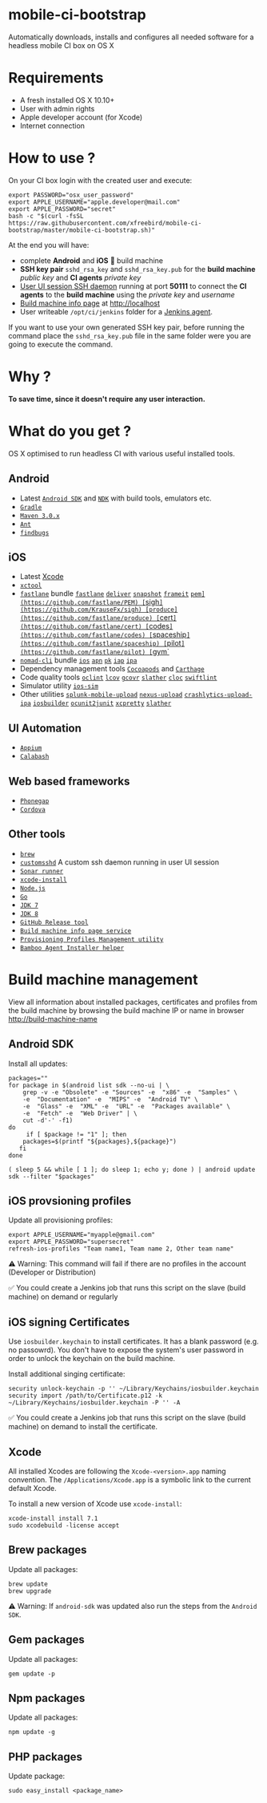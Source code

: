 # mobile-ci-bootstrap
Automatically downloads, installs and configures all needed software for a headless mobile CI box on OS X 

# Requirements

* A fresh installed OS X 10.10+ 
* User with admin rights
* Apple developer account (for Xcode)
* Internet connection

# How to use ?

On your CI box login with the created user and execute:

```shell
export PASSWORD="osx_user_password"
export APPLE_USERNAME="apple.developer@mail.com"
export APPLE_PASSWORD="secret"
bash -c "$(curl -fsSL https://raw.githubusercontent.com/xfreebird/mobile-ci-bootstrap/master/mobile-ci-bootstrap.sh)"
```

At the end you will have:

* complete **Android** and **iOS** 📱 build machine
* **SSH key pair** ```sshd_rsa_key``` and ```sshd_rsa_key.pub``` for the **build machine** *public key* and **CI agents** *private key*
* [User UI session SSH daemon](https://github.com/xfreebird/customsshd) running at port **50111** to connect the **CI agents** to the **build machine** using the *private key* and *username*
* [Build machine info page](https://github.com/xfreebird/osx-build-machine-info-service) at [http://localhost](http://localhost)
* User writeable ```/opt/ci/jenkins``` folder for a [Jenkins agent](https://wiki.jenkins-ci.org/display/JENKINS/Distributed+builds).

If you want to use your own generated SSH key pair, before running the command place the ```sshd_rsa_key.pub``` file in the same folder were you are going to execute the command.
 

# Why ?

**To save time, since it doesn't require any user interaction.**

# What do you get ?

OS X optimised to run headless CI with various useful installed tools.

## Android
* Latest [`Android SDK`](https://developer.android.com/sdk/index.html) and [`NDK`](https://developer.android.com/ndk/index.html) with build tools, emulators etc.
* [`Gradle`](http://gradle.org)
* [`Maven 3.0.x`](https://maven.apache.org)
* [`Ant`](http://ant.apache.org)
* [`findbugs`](http://findbugs.sourceforge.net)

## iOS
* Latest [Xcode](https://developer.apple.com/xcode/download/)
* [`xctool`](https://github.com/facebook/xctool)
* [`fastlane`](https://github.com/KrauseFx/fastlane) bundle [`fastlane`](https://github.com/KrauseFx/fastlane) [`deliver`](https://github.com/KrauseFx/deliver) [`snapshot`](https://github.com/KrauseFx/snapshot) [`frameit`](https://github.com/fastlane/frameit) [`pem](https://github.com/fastlane/PEM) [`sigh`](https://github.com/KrauseFx/sigh) [produce](https://github.com/fastlane/produce) [`cert`](https://github.com/fastlane/cert) [`codes`](https://github.com/fastlane/codes) [`spaceship`](https://github.com/fastlane/spaceship) [`pilot`](https://github.com/fastlane/pilot) [`gym`](https://github.com/fastlane/gym)
* [`nomad-cli`](http://nomad-cli.com) bundle [`ios`](https://github.com/nomad/Cupertino) [`apn`](https://github.com/nomad/Houston) [`pk`](https://github.com/nomad/Dubai) [`iap`](https://github.com/nomad/Venice) [`ipa`](https://github.com/nomad/Shenzhen)
* Dependency management tools [`Cocoapods`](http://cocoapods.org) and [`Carthage`](https://github.com/Carthage/Carthage)
* Code quality tools [`oclint`](http://oclint.org) [`lcov`](http://ltp.sourceforge.net/coverage/lcov.php) [`gcovr`](http://gcovr.com) [`slather`](https://github.com/venmo/slather) [`cloc`](http://cloc.sourceforge.net) [`swiftlint`](https://github.com/realm/SwiftLint)
* Simulator utility [`ios-sim`](https://github.com/phonegap/ios-sim)
* Other utilities [`splunk-mobile-upload`](https://github.com/xfreebird/splunk-mobile-upload) [`nexus-upload`](https://github.com/xfreebird/nexus-upload) [`crashlytics-upload-ipa`](https://github.com/xfreebird/crashlytics-upload-ipa) [`iosbuilder`](https://github.com/xfreebird/iosbuilder) [`ocunit2junit`](https://github.com/ciryon/OCUnit2JUnit)  [`xcpretty`](https://github.com/supermarin/xcpretty) [`slather`](https://github.com/venmo/slather)

## UI Automation

* [`Appium`](http://appium.io)
* [`Calabash`](http://calaba.sh)

## Web based frameworks

* [`Phonegap`](http://phonegap.com)
* [`Cordova`](http://cordova.apache.org)

## Other tools
* [`brew`](http://brew.sh)
* [`customsshd`](https://github.com/xfreebird/customsshd) A custom ssh daemon running in user UI session 
* [`Sonar runner`](https://github.com/SonarSource/sonar-runner)
* [`xcode-install`](https://github.com/neonichu/xcode-install)
* [`Node.js`](https://nodejs.org/en/)
* [`Go`](https://golang.org)
* [`JDK 7`](http://www.oracle.com/technetwork/java/javase/downloads/jdk7-downloads-1880260.html)
* [`JDK 8`](http://www.oracle.com/technetwork/java/javase/downloads/jdk8-downloads-2133151.html)
* [`GitHub Release tool`](github.com/aktau/github-release)
* [`Build machine info page service`](https://github.com/xfreebird/osx-build-machine-info-service)
* [`Provisioning Profiles Management utility`](https://github.com/xfreebird/refresh-ios-profiles)
* [`Bamboo Agent Installer helper`](https://github.com/xfreebird/bamboo-agent-utility)


# Build machine management

View all information about installed packages, certificates and profiles from the build machine by browsing the build machine IP or name in browser [http://build-machine-name](http://build-machine-name)

## Android SDK

Install all updates:

```shell
packages=""
for package in $(android list sdk --no-ui | \
	grep -v -e "Obsolete" -e "Sources" -e  "x86" -e  "Samples" \
	-e  "Documentation" -e  "MIPS" -e  "Android TV" \
	-e  "Glass" -e  "XML" -e  "URL" -e  "Packages available" \
	-e  "Fetch" -e  "Web Driver" | \
	cut -d'-' -f1)
do
	 if [ $package != "1" ]; then
   	packages=$(printf "${packages},${package}")
   fi
done

( sleep 5 && while [ 1 ]; do sleep 1; echo y; done ) | android update sdk --filter "$packages"
```

## iOS provsioning profiles

Update all provisioning profiles:

```shell
export APPLE_USERNAME="myapple@gmail.com"
export APPLE_PASSWORD="supersecret"
refresh-ios-profiles "Team name1, Team name 2, Other team name"
```

⚠️ Warning: This command will fail if there are no profiles in the account (Developer or Distribution)

✅ You could create a Jenkins job that runs this script on the slave (build machine) on demand or regularly 

## iOS signing Certificates

Use ```iosbuilder.keychain``` to install certificates. It has a blank password (e.g. no passowrd). You don't have to expose the system's user password in order to unlock the keychain on the build machine. 

Install additional singing certificate:

```shell
security unlock-keychain -p '' ~/Library/Keychains/iosbuilder.keychain
security import /path/to/Certificate.p12 -k ~/Library/Keychains/iosbuilder.keychain -P '' -A
```

✅ You could create a Jenkins job that runs this script on the slave (build machine) on demand to install the certificate. 

## Xcode 

All installed Xcodes are following the ```Xcode-<version>.app``` naming convention. 
The ```/Applications/Xcode.app``` is a symbolic link to the current default Xcode.

To install a new version of Xcode use ```xcode-install```:

```shell
xcode-install install 7.1
sudo xcodebuild -license accept
```

## Brew packages

Update all packages:

```shell
brew update
brew upgrade
```

⚠️ Warning: If ```android-sdk``` was updated also run the steps from the ```Android SDK```.

## Gem packages

Update all packages:

```shell
gem update -p
```

## Npm packages

Update all packages:

```shell
npm update -g
```


## PHP packages

Update package:

```shell
sudo easy_install <package_name>
```


